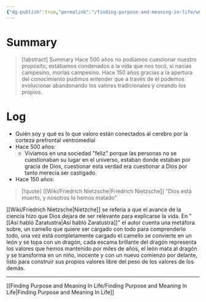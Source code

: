 ```yaml
---
{"dg-publish":true,"permalink":"/finding-purpose-and-meaning-in-life/welcome-to-week-2/","hide":true}
---
```


# Summary
>[!abstract] Summary
> Hace 500 años no podíamos cuestionar nuestro propósito, estábamos condenados a la vida que nos tocó, si nacías campesino, morías campesino. Hace 150 años gracias a la apertura del conocimiento pudimos entender que a través de él podemos evolucionar abandonando los valores tradicionales y creando los propios.

# Log
- Quién soy y qué es lo que valoro están conectados al cerebro por la corteza prefrontal ventromedial
- Hace 500 años:
   - Vivíamos en una sociedad "feliz" porque las personas no se cuestionaban su lugar en el universo, estaban donde estaban por gracia de Dios, cuestionar esta verdad  era cuestionar a Dios por tanto merecía ser castigado.
- Hace 150 años:
> [!quote] [[Wiki/Friedrich Nietzsche\|Friedrich Nietzsche]]
> "Dios está muerto, y nosotros lo hemos matado"

   [[Wiki/Friedrich Nietzsche\|Nietzche]] se refería a que el avance de la ciencia hizo que Dios dejara de ser relevante para explicarse la vida. En "[[Así habló Zaratustra\|Así habló Zaratustra]]" el autor cuenta una metáfora sobre, un camello que quiere ser cargado con todo para comprenderlo todo, una vez está completamente cargado el camello se convierte en un león y se topa con un dragón, cada escama brillante del dragón representa los valores que hemos mantenido por miles de años, el león mata al dragón y se transforma en un niño, inocente y con un nuevo comienzo por delante, listo para construir sus propios valores libre del peso de los valores de los demás.

---
[[Finding Purpose and Meaning In Life/Finding Purpose and Meaning In Life\|Finding Purpose and Meaning In Life]]